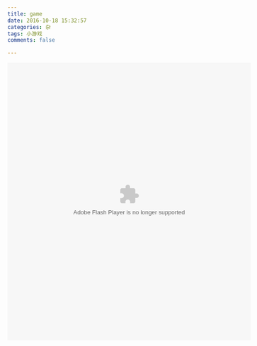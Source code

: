 ```yaml
---
title: game
date: 2016-10-18 15:32:57
categories: 杂
tags: 小游戏
comments: false

---
```



<embed src="http://qflash.3wmm.cc/swf/b/7/0/b70c91cc464d12075bc31dd56ad06a5e.swf" quality="high" width="550px" height="628.1862745098039px" name="flash_game" wmode="opaque" allowscriptaccess="sameDomain" allownetworking="internal" type="application/x-shockwave-flash" pluginspage="http://www.macromedia.com/go/getflashplayer">